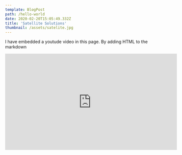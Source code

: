 ```yaml
---
template: BlogPost
path: /hello-world
date: 2020-02-20T15:05:49.332Z
title: 'Satellite Solutions'
thumbnail: /assets/satelite.jpg
---
```


I have embedded a youtude video in this page. By adding HTML to the markdown

<iframe width="560" height="315" src="https://www.youtube.com/embed/ZZY-Ytrw2co" frameborder="0" allow="accelerometer; autoplay; encrypted-media; gyroscope; picture-in-picture" allowfullscreen></iframe>
